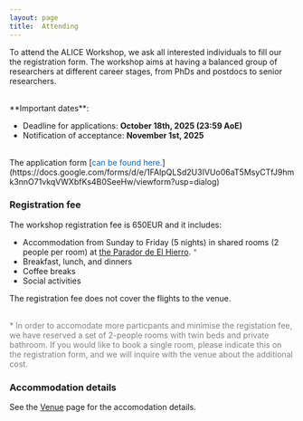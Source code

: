 ```yaml
---
layout: page
title:  Attending
---
```


To attend the ALICE Workshop, we ask all interested individuals to fill our the registration form. The workshop aims at having a balanced group of researchers at different career stages, from PhDs and postdocs to senior researchers. 

<br>
**Important dates**:

<!-- - Start of applications: **September 1st, 2025** -->
- Deadline for applications: **October 18th, 2025 (23:59 AoE)**
- Notification of acceptance: **November 1st, 2025**

<!-- We aim to create a diverse and engaged group of researchers. Excellent applicants with no previous experiences with complexity research will also be considered.  -->

<br>
The application form [<span style="color: #0066cc;">can be found here.</span>](https://docs.google.com/forms/d/e/1FAIpQLSd2U3IVUo06aT5MsyCTfJ9hmk3nnO71vkqVWXbfKs4B0SeeHw/viewform?usp=dialog)

<!-- https://forms.gle/ksBHHErK9JrHsmQ57 -->



### Registration fee

The workshop registration fee is 650EUR and it includes:

- Accommodation from Sunday to Friday (5 nights)
 in shared rooms (2 people per room) at [the Parador de El Hierro](https://paradores.es/en/parador-de-el-hierro). <span style="color: gray;">*</span>
- Breakfast, lunch, and dinners
- Coffee breaks
- Social activities

The registration fee does not cover the flights to the venue.

<br>
<span style="color: gray;">* In order to accomodate more particpants and minimise the registation fee, we have reserved a set of 2-people rooms with twin beds and private bathroom. If you would like to book a single room, please indicate this on the registration form, and we will inquire with the venue about the additional cost.</span>

### Accommodation details

See the [Venue](/venue/) page for the accomodation details.
